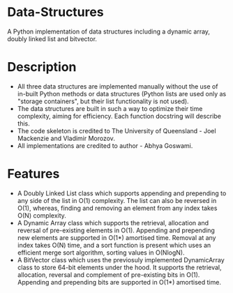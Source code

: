 # Data-Structures
 A Python implementation of data structures including a dynamic array, doubly linked list and bitvector.
 
# Description
- All three data structures are implemented manually without the use of in-built Python methods or data structures (Python lists are used only as "storage containers", but their list functionality is not used).
- The data structures are built in such a way to optimize their time complexity, aiming for efficiency. Each function docstring will describe this.
- The code skeleton is credited to The University of Queensland - Joel Mackenzie and Vladimir Morozov.
- All implementations are credited to author - Abhya Goswami.
  
# Features
- A Doubly Linked List class which supports appending and prepending to any side of the list in O(1) complexity. The list can also be reversed in O(1), whereas, finding and removing an element from any index takes O(N) complexity.
- A Dynamic Array class which supports the retrieval, allocation and reversal of pre-existing elements in O(1). Appending and prepending new elements are supported in O(1*) amortised time. Removal at any index takes O(N) time, and a sort function is present which uses an efficient merge sort algorithm, sorting values in O(NlogN).
- A BitVector class which uses the previosuly implemented DynamicArray class to store 64-bit elements under the hood. It supports the retrieval, allocation, reversal and complement of pre-existing bits in O(1). Appending and prepending bits are supported in O(1*) amortised time.